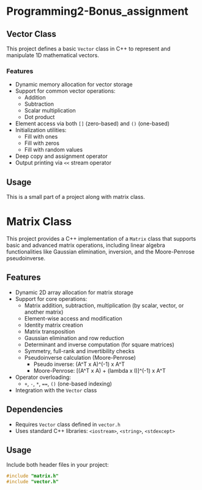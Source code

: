 # Programming2-Bonus_assignment

## Vector Class

This project defines a basic `Vector` class in C++ to represent and manipulate 1D mathematical vectors. 

### Features

- Dynamic memory allocation for vector storage
- Support for common vector operations:
  - Addition
  - Subtraction
  - Scalar multiplication
  - Dot product
- Element access via both `[]` (zero-based) and `()` (one-based)
- Initialization utilities:
  - Fill with ones
  - Fill with zeros
  - Fill with random values
- Deep copy and assignment operator
- Output printing via `<<` stream operator

## Usage
This is a small part of a project along with matrix class.

# Matrix Class

This project provides a C++ implementation of a `Matrix` class that supports basic and advanced matrix operations, including linear algebra functionalities like Gaussian elimination, inversion, and the Moore-Penrose pseudoinverse.

## Features

- Dynamic 2D array allocation for matrix storage
- Support for core operations:
  - Matrix addition, subtraction, multiplication (by scalar, vector, or another matrix)
  - Element-wise access and modification
  - Identity matrix creation
  - Matrix transposition
  - Gaussian elimination and row reduction
  - Determinant and inverse computation (for square matrices)
  - Symmetry, full-rank and invertibility checks
  - Pseudoinverse calculation (Moore-Penrose)
    - Pseudo inverse: (A^T x A)^(-1) x A^T
    - Moore-Penrose: [(A^T x A) + (lambda x I)]^(-1) x A^T
- Operator overloading:
  - `+`, `-`, `*`, `==`, `()` (one-based indexing)
- Integration with the `Vector` class

## Dependencies

- Requires `Vector` class defined in `vector.h`
- Uses standard C++ libraries: `<iostream>`, `<string>`, `<stdexcept>`

## Usage

Include both header files in your project:

```cpp
#include "matrix.h"
#include "vector.h"
